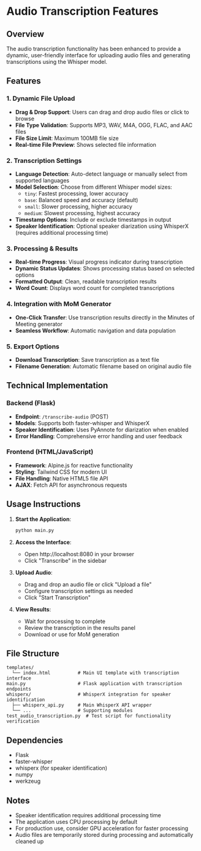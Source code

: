 # Audio Transcription Features

## Overview
The audio transcription functionality has been enhanced to provide a dynamic, user-friendly interface for uploading audio files and generating transcriptions using the Whisper model.

## Features

### 1. Dynamic File Upload
- **Drag & Drop Support**: Users can drag and drop audio files or click to browse
- **File Type Validation**: Supports MP3, WAV, M4A, OGG, FLAC, and AAC files
- **File Size Limit**: Maximum 100MB file size
- **Real-time File Preview**: Shows selected file information

### 2. Transcription Settings
- **Language Detection**: Auto-detect language or manually select from supported languages
- **Model Selection**: Choose from different Whisper model sizes:
  - `tiny`: Fastest processing, lower accuracy
  - `base`: Balanced speed and accuracy (default)
  - `small`: Slower processing, higher accuracy
  - `medium`: Slowest processing, highest accuracy
- **Timestamp Options**: Include or exclude timestamps in output
- **Speaker Identification**: Optional speaker diarization using WhisperX (requires additional processing time)

### 3. Processing & Results
- **Real-time Progress**: Visual progress indicator during transcription
- **Dynamic Status Updates**: Shows processing status based on selected options
- **Formatted Output**: Clean, readable transcription results
- **Word Count**: Displays word count for completed transcriptions

### 4. Integration with MoM Generator
- **One-Click Transfer**: Use transcription results directly in the Minutes of Meeting generator
- **Seamless Workflow**: Automatic navigation and data population

### 5. Export Options
- **Download Transcription**: Save transcription as a text file
- **Filename Generation**: Automatic filename based on original audio file

## Technical Implementation

### Backend (Flask)
- **Endpoint**: `/transcribe-audio` (POST)
- **Models**: Supports both faster-whisper and WhisperX
- **Speaker Identification**: Uses PyAnnote for diarization when enabled
- **Error Handling**: Comprehensive error handling and user feedback

### Frontend (HTML/JavaScript)
- **Framework**: Alpine.js for reactive functionality
- **Styling**: Tailwind CSS for modern UI
- **File Handling**: Native HTML5 file API
- **AJAX**: Fetch API for asynchronous requests

## Usage Instructions

1. **Start the Application**:
   ```bash
   python main.py
   ```

2. **Access the Interface**:
   - Open http://localhost:8080 in your browser
   - Click "Transcribe" in the sidebar

3. **Upload Audio**:
   - Drag and drop an audio file or click "Upload a file"
   - Configure transcription settings as needed
   - Click "Start Transcription"

4. **View Results**:
   - Wait for processing to complete
   - Review the transcription in the results panel
   - Download or use for MoM generation

## File Structure
```
templates/
  └── index.html          # Main UI template with transcription interface
main.py                   # Flask application with transcription endpoints
whisperx/                 # WhisperX integration for speaker identification
  ├── whisperx_api.py     # Main WhisperX API wrapper
  └── ...                 # Supporting modules
test_audio_transcription.py  # Test script for functionality verification
```

## Dependencies
- Flask
- faster-whisper
- whisperx (for speaker identification)
- numpy
- werkzeug

## Notes
- Speaker identification requires additional processing time
- The application uses CPU processing by default
- For production use, consider GPU acceleration for faster processing
- Audio files are temporarily stored during processing and automatically cleaned up
